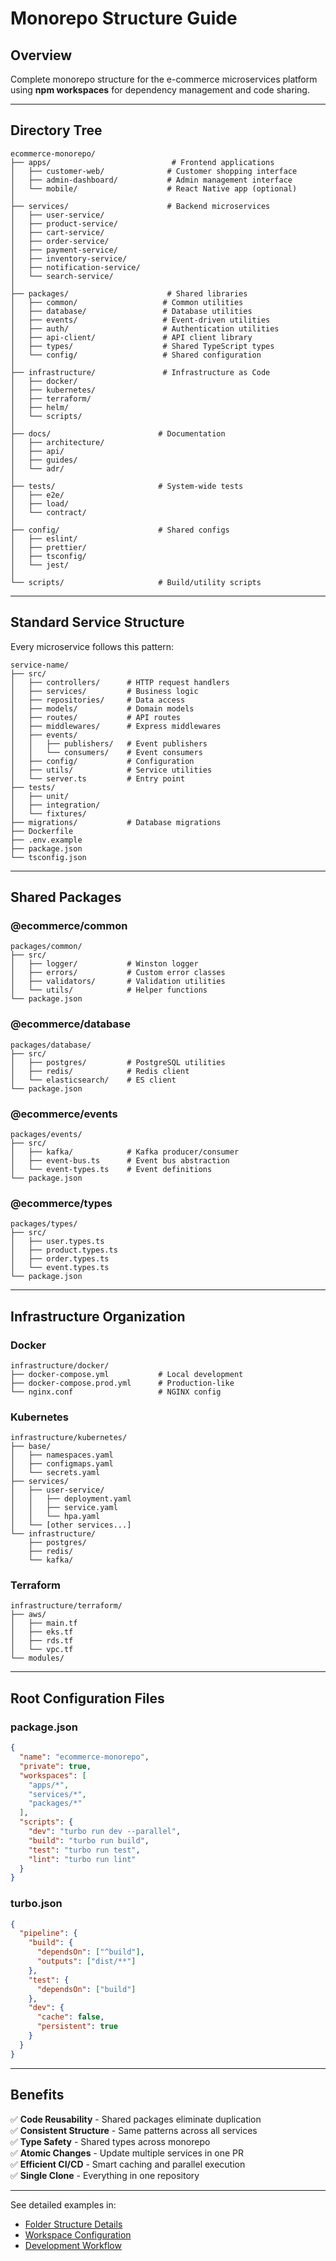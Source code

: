 # Monorepo Structure Guide

## Overview

Complete monorepo structure for the e-commerce microservices platform using **npm workspaces** for dependency management and code sharing.

---

## Directory Tree

```
ecommerce-monorepo/
├── apps/                           # Frontend applications
│   ├── customer-web/              # Customer shopping interface
│   ├── admin-dashboard/           # Admin management interface
│   └── mobile/                    # React Native app (optional)
│
├── services/                      # Backend microservices
│   ├── user-service/
│   ├── product-service/
│   ├── cart-service/
│   ├── order-service/
│   ├── payment-service/
│   ├── inventory-service/
│   ├── notification-service/
│   └── search-service/
│
├── packages/                      # Shared libraries
│   ├── common/                   # Common utilities
│   ├── database/                 # Database utilities
│   ├── events/                   # Event-driven utilities
│   ├── auth/                     # Authentication utilities
│   ├── api-client/               # API client library
│   ├── types/                    # Shared TypeScript types
│   └── config/                   # Shared configuration
│
├── infrastructure/               # Infrastructure as Code
│   ├── docker/
│   ├── kubernetes/
│   ├── terraform/
│   ├── helm/
│   └── scripts/
│
├── docs/                        # Documentation
│   ├── architecture/
│   ├── api/
│   ├── guides/
│   └── adr/
│
├── tests/                       # System-wide tests
│   ├── e2e/
│   ├── load/
│   └── contract/
│
├── config/                      # Shared configs
│   ├── eslint/
│   ├── prettier/
│   ├── tsconfig/
│   └── jest/
│
└── scripts/                     # Build/utility scripts
```

---

## Standard Service Structure

Every microservice follows this pattern:

```
service-name/
├── src/
│   ├── controllers/      # HTTP request handlers
│   ├── services/         # Business logic
│   ├── repositories/     # Data access
│   ├── models/           # Domain models
│   ├── routes/           # API routes
│   ├── middlewares/      # Express middlewares
│   ├── events/
│   │   ├── publishers/   # Event publishers
│   │   └── consumers/    # Event consumers
│   ├── config/           # Configuration
│   ├── utils/            # Service utilities
│   └── server.ts         # Entry point
├── tests/
│   ├── unit/
│   ├── integration/
│   └── fixtures/
├── migrations/           # Database migrations
├── Dockerfile
├── .env.example
├── package.json
└── tsconfig.json
```

---

## Shared Packages

### @ecommerce/common
```
packages/common/
├── src/
│   ├── logger/           # Winston logger
│   ├── errors/           # Custom error classes
│   ├── validators/       # Validation utilities
│   └── utils/            # Helper functions
└── package.json
```

### @ecommerce/database
```
packages/database/
├── src/
│   ├── postgres/         # PostgreSQL utilities
│   ├── redis/            # Redis client
│   └── elasticsearch/    # ES client
└── package.json
```

### @ecommerce/events
```
packages/events/
├── src/
│   ├── kafka/            # Kafka producer/consumer
│   ├── event-bus.ts      # Event bus abstraction
│   └── event-types.ts    # Event definitions
└── package.json
```

### @ecommerce/types
```
packages/types/
├── src/
│   ├── user.types.ts
│   ├── product.types.ts
│   ├── order.types.ts
│   └── event.types.ts
└── package.json
```

---

## Infrastructure Organization

### Docker
```
infrastructure/docker/
├── docker-compose.yml           # Local development
├── docker-compose.prod.yml      # Production-like
└── nginx.conf                   # NGINX config
```

### Kubernetes
```
infrastructure/kubernetes/
├── base/
│   ├── namespaces.yaml
│   ├── configmaps.yaml
│   └── secrets.yaml
├── services/
│   ├── user-service/
│   │   ├── deployment.yaml
│   │   ├── service.yaml
│   │   └── hpa.yaml
│   └── [other services...]
└── infrastructure/
    ├── postgres/
    ├── redis/
    └── kafka/
```

### Terraform
```
infrastructure/terraform/
├── aws/
│   ├── main.tf
│   ├── eks.tf
│   ├── rds.tf
│   └── vpc.tf
└── modules/
```

---

## Root Configuration Files

### package.json
```json
{
  "name": "ecommerce-monorepo",
  "private": true,
  "workspaces": [
    "apps/*",
    "services/*",
    "packages/*"
  ],
  "scripts": {
    "dev": "turbo run dev --parallel",
    "build": "turbo run build",
    "test": "turbo run test",
    "lint": "turbo run lint"
  }
}
```

### turbo.json
```json
{
  "pipeline": {
    "build": {
      "dependsOn": ["^build"],
      "outputs": ["dist/**"]
    },
    "test": {
      "dependsOn": ["build"]
    },
    "dev": {
      "cache": false,
      "persistent": true
    }
  }
}
```

---

## Benefits

✅ **Code Reusability** - Shared packages eliminate duplication  
✅ **Consistent Structure** - Same patterns across all services  
✅ **Type Safety** - Shared types across monorepo  
✅ **Atomic Changes** - Update multiple services in one PR  
✅ **Efficient CI/CD** - Smart caching and parallel execution  
✅ **Single Clone** - Everything in one repository

---

See detailed examples in:
- [Folder Structure Details](./FOLDER_STRUCTURE_DETAILS.md)
- [Workspace Configuration](./WORKSPACE_CONFIGURATION.md)
- [Development Workflow](./DEVELOPMENT_WORKFLOW.md)
